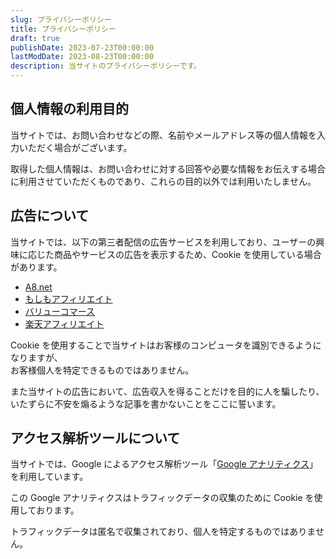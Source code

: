 ```yaml
---
slug: プライバシーポリシー
title: プライバシーポリシー
draft: true
publishDate: 2023-07-23T00:00:00
lastModDate: 2023-08-23T00:00:00
description: 当サイトのプライバシーポリシーです。
---
```

## 個人情報の利用目的

当サイトでは、お問い合わせなどの際、名前やメールアドレス等の個人情報を入力いただく場合がございます。

取得した個人情報は、お問い合わせに対する回答や必要な情報をお伝えする場合に利用させていただくものであり、これらの目的以外では利用いたしません。

## 広告について

当サイトでは、以下の第三者配信の広告サービスを利用しており、ユーザーの興味に応じた商品やサービスの広告を表示するため、Cookie を使用している場合があります。

-   [A8.net](https://www.a8.net/)
-   [もしもアフィリエイト](https://af.moshimo.com/)
-   [バリューコマース](https://www.valuecommerce.ne.jp/)
-   [楽天アフィリエイト](https://affiliate.rakuten.co.jp/)

Cookie を使用することで当サイトはお客様のコンピュータを識別できるようになりますが、  
お客様個人を特定できるものではありません。

また当サイトの広告において、広告収入を得ることだけを目的に人を騙したり、  
いたずらに不安を煽るような記事を書かないことをここに誓います。

## アクセス解析ツールについて

当サイトでは、Google によるアクセス解析ツール「[Google アナリティクス](https://marketingplatform.google.com/intl/ja/about/analytics/)」を利用しています。

この Google アナリティクスはトラフィックデータの収集のために Cookie を使用しております。

トラフィックデータは匿名で収集されており、個人を特定するものではありません。
